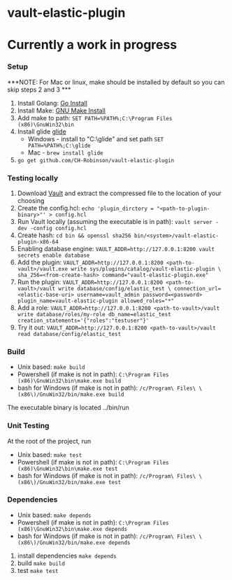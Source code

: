 # vault-elastic-plugin

# Currently a work in progress

### Setup

***NOTE: For Mac or linux, make should be installed by default so you can skip steps 2 and 3 ***

1. Install Golang: [Go Install](https://golang.org/doc/install)
2. Install Make: [GNU Make Install](http://gnuwin32.sourceforge.net/packages/make.htm)
3. Add make to path: ```SET PATH=%PATH%;C:\Program Files (x86)\GnuWin32\bin```
4. Install glide [glide](https://github.com/Masterminds/glide)
    - Windows - install to "C:\glide" and set path ```SET PATH=%PATH%;C:\glide```
    - Mac - ```brew install glide```
5. ```go get github.com/CH-Robinson/vault-elastic-plugin```

### Testing locally

1. Download [Vault](https://www.vaultproject.io/downloads.html) and extract the compressed file to the location of your choosing
2. Create the config.hcl: ```echo 'plugin_dirctory = "<path-to-plugin-binary>"' > config.hcl```
3. Run Vault locally (assuming the executable is in path): ```vault server -dev -config config.hcl```
4. Create hash: ```cd bin && openssl sha256 bin/<system>/vault-elastic-plugin-x86-64```
5. Enabling database engine: ```VAULT_ADDR=http://127.0.0.1:8200 vault secrets enable database```
5. Add the plugin: ```VAULT_ADDR=http://127.0.0.1:8200 <path-to-vault>/vault.exe write sys/plugins/catalog/vault-elastic-plugin \ sha_256=<from-create-hash> command="vault-elastic-plugin.exe"```
6. Run the plugin: ```VAULT_ADDR=http://127.0.0.1:8200 <path-to-vault>/vault write database/config/elastic_test \ connection_url=<elastic-base-uri> username=vault_admin password=<password> plugin_name=vault-elastic-plugin allowed_roles="*"```
7. Add a role: ```VAULT_ADDR=http://127.0.0.1:8200 <path-to-vault>/vault write database/roles/my-role db_name=elastic_test creation_statements='{"roles":"testuser"}'```
8. Try it out: ```VAULT_ADDR=http://127.0.0.1:8200 <path-to-vault>/vault read database/config/elastic_test```

### Build

- Unix based: ```make build```
- Powershell (if make is not in path): ```C:\Program Files (x86)\GnuWin32\bin\make.exe build```
- bash for Windows (if make is not in path): ```/c/Program\ Files\ \(x86\)/GnuWin32/bin/make.exe build```

The executable binary is located ../bin/run

### Unit Testing

At the root of the project, run 
- Unix based: ```make test```
- Powershell (if make is not in path): ```C:\Program Files (x86)\GnuWin32\bin\make.exe test```
- bash for Windows (if make is not in path): ```/c/Program\ Files\ \(x86\)/GnuWin32/bin/make.exe test```

### Dependencies

- Unix based: ```make depends```
- Powershell (if make is not in path): ```C:\Program Files (x86)\GnuWin32\bin\make.exe depends```
- bash for Windows (if make is not in path): ```/c/Program\ Files\ \(x86\)/GnuWin32/bin/make.exe depends```

1. install dependencies
```make depends```
2. build
```make build```
3. test
```make test```

